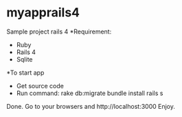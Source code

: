 # myapprails4
Sample project rails 4
*Requirement:
- Ruby
- Rails 4
- Sqlite

*To start app
- Get source code
- Run command:
  rake db:migrate
  bundle install
  rails s

Done.
Go to your browsers and http://localhost:3000
Enjoy.
